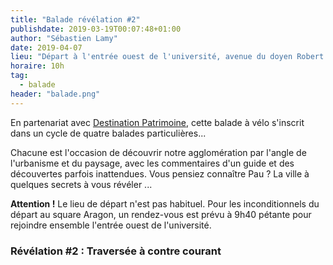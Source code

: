 ```yaml
---
title: "Balade révélation #2"
publishdate: 2019-03-19T00:07:48+01:00
author: "Sébastien Lamy"
date: 2019-04-07
lieu: "Départ à l'entrée ouest de l'université, avenue du doyen Robert Poplawski"
horaire: 10h
tag:
  - balade
header: "balade.png"
---
```


En partenariat avec [Destination Patrimoine], cette balade à vélo s'inscrit dans un 
cycle de quatre balades particulières... 

<!--more--> 

Chacune est l'occasion de découvrir notre  agglomération par l'angle de 
l'urbanisme et du paysage, avec les commentaires d'un guide et des découvertes 
parfois inattendues. Vous pensiez connaître Pau ? La ville à quelques secrets à
vous révéler ...

**Attention !** Le lieu de départ n'est pas habituel. Pour les inconditionnels du 
départ au square Aragon, un rendez-vous est prévu à 9h40 pétante pour rejoindre
ensemble l'entrée ouest de l'université.

### Révélation #2 : Traversée à contre courant


[Destination Patrimoine]: http://destinationpatrimoine.fr